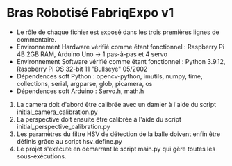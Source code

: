 # Bras Robotisé FabriqExpo v1
- Le rôle de chaque fichier est exposé dans les trois premières lignes de commentaire.
- Environnement Hardware vérifié comme étant fonctionnel : Raspberry Pi 4B 2GB RAM, Arduino Uno -> 1 pas-à-pas et 4 servo
- Environnement Software vérifié comme étant fonctionnel : Python 3.9.12, Raspberry Pi OS 32-bit 11 "Bullseye" 05/2002
- Dépendences soft Python : opencv-python, imutils, numpy, time, collections, serial, argparse, glob, picamera, os
- Dépendences soft Arduino : Servo.h, math.h

1. La camera doit d'abord être calibrée avec un damier à l'aide du script initial_camera_calibration.py
2. La perspective doit ensuite être calibrée à l'aide du script initial_perspective_calibration.py
3. Les paramètres du filtre HSV de détection de la balle doivent enfin être définis grâce au script hsv_define.py
4. Le projet s'exécute en démarrant le script main.py qui gère toutes les sous-exécutions.
